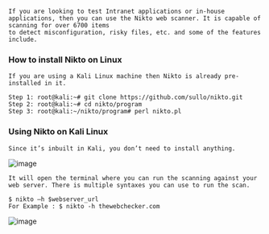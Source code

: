 ```Scan your web server for vulnerabilities. 

If you are looking to test Intranet applications or in-house applications, then you can use the Nikto web scanner. It is capable of scanning for over 6700 items
to detect misconfiguration, risky files, etc. and some of the features include.
```
### How to install Nikto on Linux
```
If you are using a Kali Linux machine then Nikto is already pre-installed in it. 

Step 1: root@kali:~# git clone https://github.com/sullo/nikto.git
Step 2: root@kali:~# cd nikto/program
Step 3: root@kali:~/nikto/program# perl nikto.pl

```
### Using Nikto on Kali Linux
```
Since it’s inbuilt in Kali, you don’t need to install anything.
```
![image](https://user-images.githubusercontent.com/59710234/154803045-2009dc12-5e99-4321-99da-ea02ce580d8e.png)
```
It will open the terminal where you can run the scanning against your web server. There is multiple syntaxes you can use to run the scan.
```
```
$ nikto –h $webserver_url
For Example : $ nikto -h thewebchecker.com
```
![image](https://user-images.githubusercontent.com/59710234/154804141-0769a334-23dc-4774-977f-c699aeb8d6bd.png)
